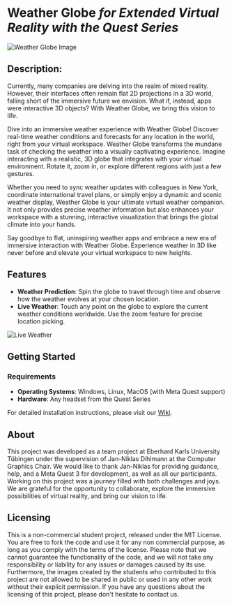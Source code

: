 # Weather Globe <i>for Extended Virtual Reality with the Quest Series</i>

![Weather Globe Image](https://github.com/cgtuebingen/spatial_xr/assets/144686557/425f31b3-a103-4c77-968d-558d22b2aa11)

## Description:

Currently, many companies are delving into the realm of mixed reality. However, their interfaces often remain flat 2D projections in a 3D world, falling short of the immersive future we envision. What if, instead, apps were interactive 3D objects? With Weather Globe, we bring this vision to life.

Dive into an immersive weather experience with Weather Globe! Discover real-time weather conditions and forecasts for any location in the world, right from your virtual workspace. Weather Globe transforms the mundane task of checking the weather into a visually captivating experience. Imagine interacting with a realistic, 3D globe that integrates with your virtual environment. Rotate it, zoom in, or explore different regions with just a few gestures.

Whether you need to sync weather updates with colleagues in New York, coordinate international travel plans, or simply enjoy a dynamic and scenic weather display, Weather Globe is your ultimate virtual weather companion. It not only provides precise weather information but also enhances your workspace with a stunning, interactive visualization that brings the global climate into your hands.

Say goodbye to flat, uninspiring weather apps and embrace a new era of immersive interaction with Weather Globe. Experience weather in 3D like never before and elevate your virtual workspace to new heights.

## Features

- **Weather Prediction**: Spin the globe to travel through time and observe how the weather evolves at your chosen location.
- **Live Weather**: Touch any point on the globe to explore the current weather conditions worldwide. Use the zoom feature for precise location picking.

![Live Weather](https://github.com/cgtuebingen/spatial_xr/assets/144686557/3f4f761f-6f76-46d4-b924-c14bc93ab0a0)

## Getting Started

### Requirements

- **Operating Systems**: Windows, Linux, MacOS (with Meta Quest support)
- **Hardware**: Any headset from the Quest Series

For detailed installation instructions, please visit our [Wiki](https://github.com/cgtuebingen/spatial_xr/wiki).

## About 

This project was developed as a team project at Eberhard Karls University Tübingen under the supervision of Jan-Niklas Dihlmann at the Computer Graphics Chair. We would like to thank Jan-Niklas for providing guidance, help, and a Meta Quest 3 for development, as well as all our participants. Working on this project was a journey filled with both challenges and joys. We are grateful for the opportunity to collaborate, explore the immersive possibilities of virtual reality, and bring our vision to life.



## Licensing

This is a non-commercial student project, released under the MIT License. You are free to fork the code and use it for any non commercial purpose, as long as you comply with the terms of the license. Please note that we cannot guarantee the functionality of the code, and we will not take any responsibility or liability for any issues or damages caused by its use. Furthermore, the images created by the students who contributed to this project are not allowed to be shared in public or used in any other work without their explicit permission. If you have any questions about the licensing of this project, please don't hesitate to contact us.


